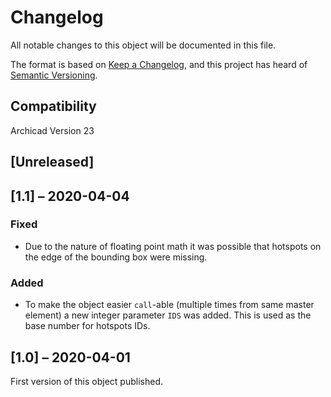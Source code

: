 # Changelog
All notable changes to this object will be documented in this file.

The format is based on [Keep a Changelog](https://keepachangelog.com/en/1.0.0/),
and this project has heard of [Semantic Versioning](https://semver.org/spec/v2.0.0.html).


## Compatibility
Archicad Version 23

## [Unreleased]

## [1.1] – 2020-04-04
### Fixed
- Due to the nature of floating point math it was possible that hotspots on the edge of the bounding box were missing.

### Added
- To make the object easier `call`-able (multiple times from same master element) a new integer parameter `IDS` was added. This is used as the base number for hotspots IDs.

## [1.0] – 2020-04-01
First version of this object published.